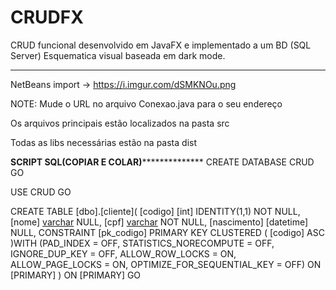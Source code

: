 # CRUDFX
CRUD funcional desenvolvido em JavaFX e implementado a um BD (SQL Server)
Esquematica visual baseada em dark mode.

****************************************************************

NetBeans import -> https://i.imgur.com/dSMKNOu.png

NOTE: Mude o URL no arquivo Conexao.java para o seu endereço

Os arquivos principais estão localizados na pasta src

Todas as libs necessárias estão na pasta dist


************SCRIPT SQL(COPIAR E COLAR)**************************
CREATE DATABASE CRUD
GO

USE CRUD
GO

CREATE TABLE [dbo].[cliente](
	[codigo] [int] IDENTITY(1,1) NOT NULL,
	[nome] [varchar](150) NULL,
	[cpf] [varchar](30) NOT NULL,
	[nascimento] [datetime] NULL,
 CONSTRAINT [pk_codigo] PRIMARY KEY CLUSTERED 
(
	[codigo] ASC
)WITH (PAD_INDEX = OFF, STATISTICS_NORECOMPUTE = OFF, IGNORE_DUP_KEY = OFF, ALLOW_ROW_LOCKS = ON, ALLOW_PAGE_LOCKS = ON, OPTIMIZE_FOR_SEQUENTIAL_KEY = OFF) ON [PRIMARY]
) ON [PRIMARY]
GO